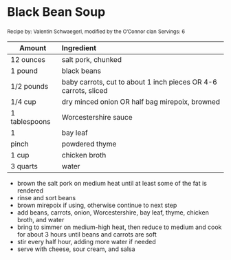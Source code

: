 # Black Bean Soup

<small>Recipe by: Valentin Schwaegerl, modified by the O’Connor clan</small>
<small>Servings: 6</small>

| Amount        | Ingredient                                                      |
| ------------- | :-------------------------------------------------------------- |
| 12 ounces     | salt pork, chunked                                              |
| 1 pound       | black beans                                                     |
| 1/2 pounds    | baby carrots, cut to about 1 inch pieces OR 4-6 carrots, sliced |
| 1/4 cup       | dry minced onion OR half bag mirepoix, browned                  |
| 1 tablespoons | Worcestershire sauce                                            |
| 1             | bay leaf                                                        |
| pinch         | powdered thyme                                                  |
| 1 cup         | chicken broth                                                   |
| 3 quarts      | water                                                           |

- brown the salt pork on medium heat until at least some of the fat is rendered
- rinse and sort beans
- brown mirepoix if using, otherwise continue to next step
- add beans, carrots, onion, Worcestershire, bay leaf, thyme, chicken broth, and water
- bring to simmer on medium-high heat, then reduce to medium and cook for about 3 hours until beans and carrots are soft
- stir every half hour, adding more water if needed
- serve with cheese, sour cream, and salsa
